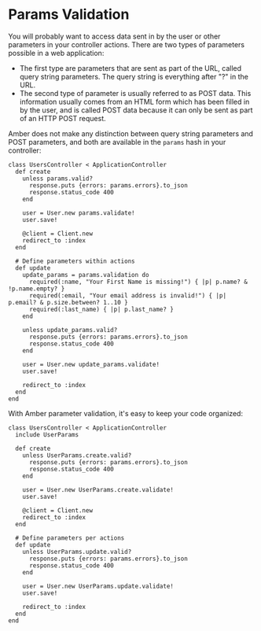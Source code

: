 # Params Validation

You will probably want to access data sent in by the user or other parameters in your controller actions. There are two types of parameters possible in a web application:

- The first type are parameters that are sent as part of the URL, called query string parameters. The query string is everything after "?" in the URL.
- The second type of parameter is usually referred to as POST data. This information usually comes from an HTML form which has been filled in by the user, and is called POST data because it can only be sent as part of an HTTP POST request.

Amber does not make any distinction between query string parameters and POST parameters, and both are available in the `params` hash in your controller:

```crystal
class UsersController < ApplicationController
  def create
    unless params.valid?
      response.puts {errors: params.errors}.to_json
      response.status_code 400
    end

    user = User.new params.validate!
    user.save!

    @client = Client.new
    redirect_to :index
  end

  # Define parameters within actions
  def update
    update_params = params.validation do
      required(:name, "Your First Name is missing!") { |p| p.name? & !p.name.empty? }
      required(:email, "Your email address is invalid!") { |p| p.email? & p.size.between? 1..10 }
      required(:last_name) { |p| p.last_name? }
    end

    unless update_params.valid?
      response.puts {errors: params.errors}.to_json
      response.status_code 400
    end

    user = User.new update_params.validate!
    user.save!

    redirect_to :index
  end
end
```

With Amber parameter validation, it's easy to keep your code organized:

```crystal
class UsersController < ApplicationController
  include UserParams

  def create
    unless UserParams.create.valid?
      response.puts {errors: params.errors}.to_json
      response.status_code 400
    end

    user = User.new UserParams.create.validate!
    user.save!

    @client = Client.new
    redirect_to :index
  end

  # Define parameters per actions
  def update
    unless UserParams.update.valid?
      response.puts {errors: params.errors}.to_json
      response.status_code 400
    end

    user = User.new UserParams.update.validate!
    user.save!

    redirect_to :index
  end
end
```
